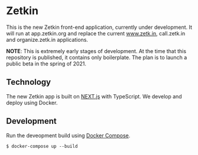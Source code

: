# Zetkin
This is the new Zetkin front-end application, currently under development. It
will run at app.zetkin.org and replace the current www.zetk.in, call.zetk.in and
organize.zetk.in applications.

__NOTE__: This is extremely early stages of development. At the time that this
repository is published, it contains only boilerplate. The plan is to launch a
public beta in the spring of 2021.

## Technology
The new Zetkin app is built on [NEXT.js](https://nextjs.org) with TypeScript.
We develop and deploy using Docker.

## Development
Run the deveopment build using [Docker Compose](https://docs.docker.com/compose/).

```
$ docker-compose up --build
```

